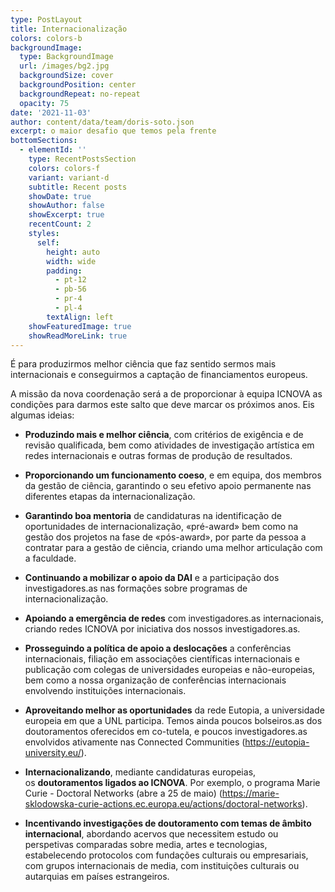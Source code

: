 ```yaml
---
type: PostLayout
title: Internacionalização
colors: colors-b
backgroundImage:
  type: BackgroundImage
  url: /images/bg2.jpg
  backgroundSize: cover
  backgroundPosition: center
  backgroundRepeat: no-repeat
  opacity: 75
date: '2021-11-03'
author: content/data/team/doris-soto.json
excerpt: o maior desafio que temos pela frente
bottomSections:
  - elementId: ''
    type: RecentPostsSection
    colors: colors-f
    variant: variant-d
    subtitle: Recent posts
    showDate: true
    showAuthor: false
    showExcerpt: true
    recentCount: 2
    styles:
      self:
        height: auto
        width: wide
        padding:
          - pt-12
          - pb-56
          - pr-4
          - pl-4
        textAlign: left
    showFeaturedImage: true
    showReadMoreLink: true
---
```

É para produzirmos melhor ciência que faz sentido sermos mais internacionais e conseguirmos a captação de financiamentos europeus.

A missão da nova coordenação será a de proporcionar à equipa ICNOVA as condições para darmos este salto que deve marcar os próximos anos. Eis algumas ideias:

*   **Produzindo mais e melhor ciência**, com critérios de exigência e de revisão qualificada, bem como atividades de investigação artística em redes internacionais e outras formas de produção de resultados.    

*   **Proporcionando um funcionamento coeso**, e em equipa, dos membros da gestão de ciência, garantindo o seu efetivo apoio permanente nas diferentes etapas da internacionalização.   

*   **Garantindo boa mentoria** de candidaturas na identificação de oportunidades de internacionalização, «pré-award» bem como na gestão dos projetos na fase de «pós-award», por parte da pessoa a contratar para a gestão de ciência, criando uma melhor articulação com a faculdade.

*   **Continuando a mobilizar o apoio da DAI** e a participação dos investigadores.as nas formações sobre programas de internacionalização.

*   **Apoiando a emergência de redes** com investigadores.as internacionais, criando redes ICNOVA por iniciativa dos nossos investigadores.as.     

*   **Prosseguindo a política de apoio a deslocações** a conferências internacionais, filiação em associações científicas internacionais e publicação com colegas de universidades europeias e não-europeias, bem como a nossa organização de conferências internacionais envolvendo instituições internacionais.

*   **Aproveitando melhor as oportunidades** da rede Eutopia, a universidade europeia em que a UNL participa. Temos ainda poucos bolseiros.as dos doutoramentos oferecidos em co-tutela, e poucos investigadores.as envolvidos ativamente nas Connected Communities (<https://eutopia-university.eu/>).

*   **Internacionalizando**, mediante candidaturas europeias, os **doutoramentos ligados ao ICNOVA**. Por exemplo, o programa Marie Curie - Doctoral Networks (abre a 25 de maio) (<https://marie-sklodowska-curie-actions.ec.europa.eu/actions/doctoral-networks>).   

*   **Incentivando investigações de doutoramento com temas de âmbito internacional**, abordando acervos que necessitem estudo ou perspetivas comparadas sobre media, artes e tecnologias, estabelecendo protocolos com fundações culturais ou empresariais, com grupos internacionais de media, com instituições culturais ou autarquias em países estrangeiros.

